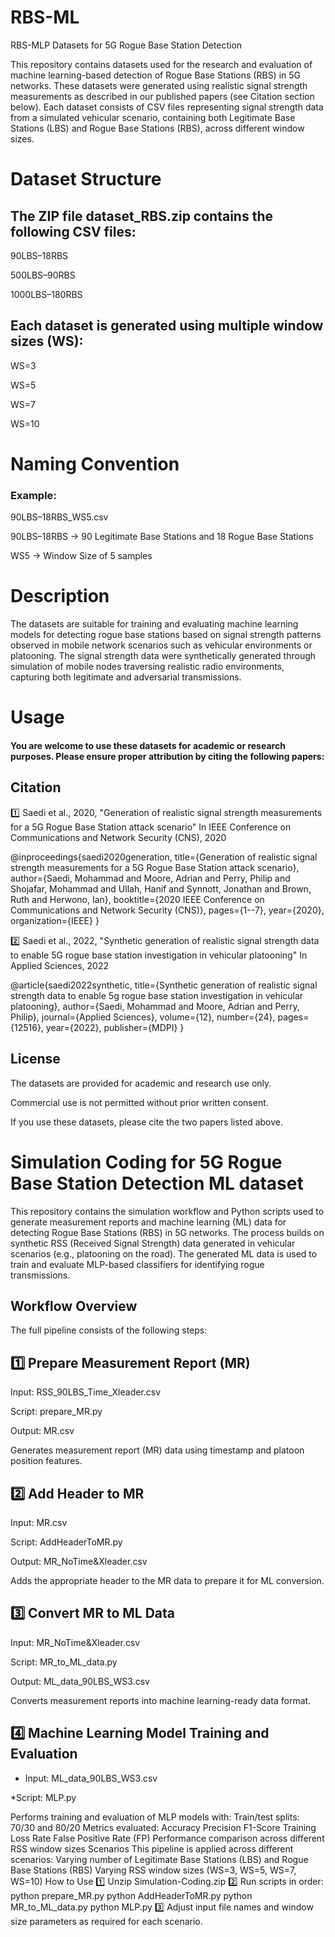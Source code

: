 # RBS-ML

RBS-MLP Datasets for 5G Rogue Base Station Detection

This repository contains datasets used for the research and evaluation of machine learning-based detection of Rogue Base Stations (RBS) in 5G networks. These datasets were generated using realistic signal strength measurements as described in our published papers (see Citation section below).
Each dataset consists of CSV files representing signal strength data from a simulated vehicular scenario, containing both Legitimate Base Stations (LBS) and Rogue Base Stations (RBS), across different window sizes.

# Dataset Structure
## The ZIP file dataset_RBS.zip contains the following CSV files:
90LBS–18RBS

500LBS–90RBS

1000LBS–180RBS
## Each dataset is generated using multiple window sizes (WS):
WS=3

WS=5

WS=7

WS=10
# Naming Convention
### Example:
90LBS–18RBS_WS5.csv

90LBS–18RBS → 90 Legitimate Base Stations and 18 Rogue Base Stations

WS5 → Window Size of 5 samples
# Description
The datasets are suitable for training and evaluating machine learning models for detecting rogue base stations based on signal strength patterns observed in mobile network scenarios such as vehicular environments or platooning.
The signal strength data were synthetically generated through simulation of mobile nodes traversing realistic radio environments, capturing both legitimate and adversarial transmissions.
# Usage
#### You are welcome to use these datasets for academic or research purposes. Please ensure proper attribution by citing the following papers:
## Citation
1️⃣ Saedi et al., 2020, "Generation of realistic signal strength measurements for a 5G Rogue Base Station attack scenario"
In IEEE Conference on Communications and Network Security (CNS), 2020

@inproceedings{saedi2020generation,
  title={Generation of realistic signal strength measurements for a 5G Rogue Base Station attack scenario},
  author={Saedi, Mohammad and Moore, Adrian and Perry, Philip and Shojafar, Mohammad and Ullah, Hanif and Synnott, Jonathan and Brown, Ruth and Herwono, Ian},
  booktitle={2020 IEEE Conference on Communications and Network Security (CNS)},
  pages={1--7},
  year={2020},
  organization={IEEE}
}

2️⃣ Saedi et al., 2022, "Synthetic generation of realistic signal strength data to enable 5G rogue base station investigation in vehicular platooning"
In Applied Sciences, 2022

@article{saedi2022synthetic,
  title={Synthetic generation of realistic signal strength data to enable 5g rogue base station investigation in vehicular platooning},
  author={Saedi, Mohammad and Moore, Adrian and Perry, Philip},
  journal={Applied Sciences},
  volume={12},
  number={24},
  pages={12516},
  year={2022},
  publisher={MDPI}
}
## License
The datasets are provided for academic and research use only.

Commercial use is not permitted without prior written consent.

If you use these datasets, please cite the two papers listed above.


# Simulation Coding for 5G Rogue Base Station Detection ML dataset

This repository contains the simulation workflow and Python scripts used to generate measurement reports and machine learning (ML) data for detecting Rogue Base Stations (RBS) in 5G networks. The process builds on synthetic RSS (Received Signal Strength) data generated in vehicular scenarios (e.g., platooning on the road).
The generated ML data is used to train and evaluate MLP-based classifiers for identifying rogue transmissions.
## Workflow Overview
The full pipeline consists of the following steps:

## 1️⃣ Prepare Measurement Report (MR)

Input: RSS_90LBS_Time_Xleader.csv

Script: prepare_MR.py

Output: MR.csv

Generates measurement report (MR) data using timestamp and platoon position features.
## 2️⃣ Add Header to MR
Input: MR.csv

Script: AddHeaderToMR.py

Output: MR_NoTime&Xleader.csv

Adds the appropriate header to the MR data to prepare it for ML conversion.
## 3️⃣ Convert MR to ML Data
Input: MR_NoTime&Xleader.csv

Script: MR_to_ML_data.py

Output: ML_data_90LBS_WS3.csv

Converts measurement reports into machine learning-ready data format.
## 4️⃣ Machine Learning Model Training and Evaluation
* Input: ML_data_90LBS_WS3.csv

*Script: MLP.py

Performs training and evaluation of MLP models with:
Train/test splits: 70/30 and 80/20
Metrics evaluated:
Accuracy
Precision
F1-Score
Training Loss Rate
False Positive Rate (FP)
Performance comparison across different RSS window sizes
Scenarios
This pipeline is applied across different scenarios:
Varying number of Legitimate Base Stations (LBS) and Rogue Base Stations (RBS)
Varying RSS window sizes (WS=3, WS=5, WS=7, WS=10)
How to Use
1️⃣ Unzip Simulation-Coding.zip
2️⃣ Run scripts in order:
python prepare_MR.py
python AddHeaderToMR.py
python MR_to_ML_data.py
python MLP.py
3️⃣ Adjust input file names and window size parameters as required for each scenario.









